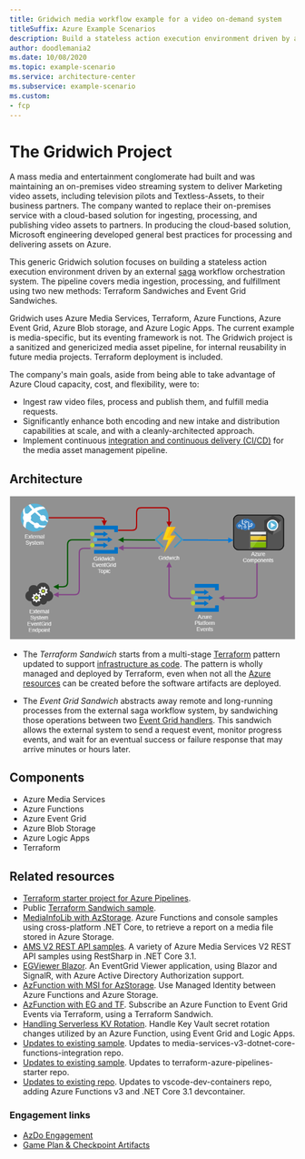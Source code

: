 ```yaml
---
title: Gridwich media workflow example for a video on-demand system
titleSuffix: Azure Example Scenarios
description: Build a stateless action execution environment driven by an external saga workflow system. Media ingestion, processing, and fulfillment uses two new methods: Terraform Sandwiches and Event Grid Sandwiches.
author: doodlemania2
ms.date: 10/08/2020
ms.topic: example-scenario
ms.service: architecture-center
ms.subservice: example-scenario
ms.custom:
- fcp
---
```


# The Gridwich Project

A mass media and entertainment conglomerate had built and was maintaining an on-premises video streaming system to deliver Marketing video assets, including television pilots and Textless-Assets, to their business partners. The company wanted to replace their on-premises service with a cloud-based solution for ingesting, processing, and publishing video assets to partners. In producing the cloud-based solution, Microsoft engineering developed general best practices for processing and delivering assets on Azure.

This generic Gridwich solution focuses on building a stateless action execution environment driven by an external [saga](gridwich-operations-sagas.md) workflow orchestration system. The pipeline covers media ingestion, processing, and fulfillment using two new methods: Terraform Sandwiches and Event Grid Sandwiches.

Gridwich uses Azure Media Services, Terraform, Azure Functions, Azure Event Grid, Azure Blob storage, and Azure Logic Apps. The current example is media-specific, but its eventing framework is not. The Gridwich project is a sanitized and genericized media asset pipeline, for internal reusability in future media projects. Terraform deployment is included.

The company's main goals, aside from being able to take advantage of Azure Cloud capacity, cost, and flexibility, were to:
- Ingest raw video files, process and publish them, and fulfill media requests.
- Significantly enhance both encoding and new intake and distribution capabilities at scale, and with a cleanly-architected approach.
- Implement continuous [integration and continuous delivery (CI/CD)](gridwich-cicd.md) for the media asset management pipeline.

## Architecture

![Concepts_The_Gridwich_Project_overview_highlevel](media/gridwich-overview.png)

- The *Terraform Sandwich* starts from a multi-stage [Terraform](https://www.terraform.io/) pattern updated to support [infrastructure as code](/azure/devops/learn/what-is-infrastructure-as-code). The pattern is wholly managed and deployed by Terraform, even when not all the [Azure resources](http://terraform.io/docs/providers/azurerm/) can be created before the software artifacts are deployed.

- The *Event Grid Sandwich* abstracts away remote and long-running processes from the external saga workflow system, by sandwiching those operations between two [Event Grid handlers](./Concepts_Request_and_response_flow.md). This sandwich allows the external system to send a request event, monitor progress events, and wait for an eventual success or failure response that may arrive minutes or hours later.

## Components

- Azure Media Services
- Azure Functions
- Azure Event Grid
- Azure Blob Storage
- Azure Logic Apps
- Terraform

## Related resources

- [Terraform starter project for Azure Pipelines](https://github.com/microsoft/terraform-azure-devops-starter).
- Public [Terraform Sandwich sample](https://github.com/Azure-Samples/azure-functions-event-grid-terraform).
- [MediaInfoLib with AzStorage](https://github.com/Azure-Samples/functions-dotnet-core-mediainfo). Azure Functions and console samples using cross-platform .NET Core, to retrieve a report on a media file stored in Azure Storage.
- [AMS V2 REST API samples](https://github.com/Azure-Samples/media-services-v2-dotnet-core-restsharp-sample). A variety of Azure Media Services V2 REST API samples using RestSharp in .NET Core 3.1.
- [EGViewer Blazor](https://github.com/Azure-Samples/eventgrid-viewer-blazor). An EventGrid Viewer application, using Blazor and SignalR, with Azure Active Directory Authorization support.
- [AzFunction with MSI for AzStorage](https://github.com/Azure-Samples/functions-storage-managed-identity). Use Managed Identity between Azure Functions and Azure Storage.
- [AzFunction with EG and TF](https://github.com/Azure-Samples/azure-functions-event-grid-terraform). Subscribe an Azure Function to Event Grid Events via Terraform, using a Terraform Sandwich.
- [Handling Serverless KV Rotation](https://github.com/Azure-Samples/serverless-keyvault-secret-rotation-handling). Handle Key Vault secret rotation changes utilized by an Azure Function, using Event Grid and Logic Apps.
- [Updates to existing sample](https://github.com/Azure-Samples/media-services-v3-dotnet-core-functions-integration/tree/master/Encoding). Updates to media-services-v3-dotnet-core-functions-integration repo.
- [Updates to existing sample](https://github.com/NickDrouin/terraform-azure-pipelines-starter). Updates to terraform-azure-pipelines-starter repo.
- [Updates to existing repo](https://github.com/microsoft/vscode-dev-containers/tree/master/containers/azure-functions-dotnetcore-3.1). Updates to vscode-dev-containers repo, adding Azure Functions v3 and .NET Core 3.1 devcontainer.

### Engagement links

- [AzDo Engagement](https://csefy19.visualstudio.com/CSEng/_workitems/edit/255895)
- [Game Plan & Checkpoint Artifacts](https://snowballv2.azurewebsites.net/artifactHub?search=255895)

